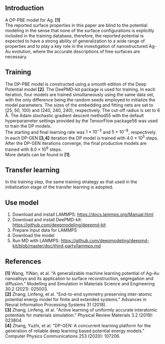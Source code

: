 ## Introduction
A DP-PBE model for Ag. **[1]**  
The reported surface properties in this paper are blind to the potential modeling in the sense that none of the surface configurations is explicitly included in the training database, therefore, the reported potential is expected to have a strong ability of generalization to a wide range of properties and to play a key role in the investigation of nanostructured Ag-Au evolution, where the accurate descriptions of free surfaces are necessary.

## Training
The DP-PBE model is constructed using a smooth edition of the Deep Potential model **[2]**. The DeePMD-kit package is used for training. In each iteration, four models are trained simultaneously using the same data set, with the only difference being the random seeds employed to initialize the model parameters. The sizes of the embedding and fitting nets are set to (25, 50, 100) and (240, 240, 240), respectively. The cut-off radius is set to 6 Å. The Adam stochastic gradient descent method55 with the default hyperparameter settings provided by the TensorFlow package56 was used to train the DP models.  
The starting and final learning rate was $1 × 10^{−3}$ and $5 × 10^{−8}$, respectively. In each DP-GEN **[3,4]** iteration the DP model is trained with $4.0 × 10^5$ steps. After the DP-GEN iterations converge, the final productive models are trained with $8.0 × 10^6$ steps.  
More details can be found in **[1]**.  

## Transfer learning
In the training step, the same training strategy as that used in the initialization stage of the transfer learning is adopted.  

## Use model
1. Download and install LAMMPS: https://docs.lammps.org/Manual.html
2. Download and install DeePMD-kit: https://github.com/deepmodeling/deepmd-kit
3. Prepare input data for LAMMPS
4. Download the model
5. Run MD with LAMMPS: https://github.com/deepmodeling/deepmd-kit/blob/master/doc/third-party/lammps.md

## References
**[1]** Wang, YiNan, et al. "A generalizable machine learning potential of Ag–Au nanoalloys and its application to surface reconstruction, segregation and diffusion." Modelling and Simulation in Materials Science and Engineering 30.2 (2021): 025003.  
**[2]** Zhang, Linfeng, et al. "End-to-end symmetry preserving inter-atomic potential energy model for finite and extended systems." Advances in Neural Information Processing Systems 31 (2018).  
**[3]** Zhang, Linfeng, et al. "Active learning of uniformly accurate interatomic potentials for materials simulation." Physical Review Materials 3.2 (2019): 023804.  
**[4]** Zhang, Yuzhi, et al. "DP-GEN: A concurrent learning platform for the generation of reliable deep learning based potential energy models." Computer Physics Communications 253 (2020): 107206.



